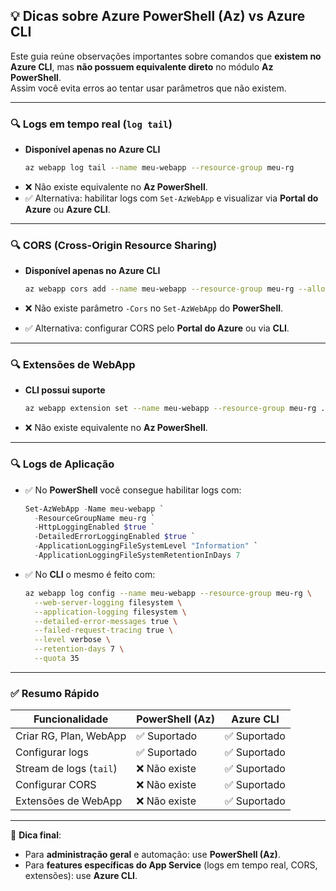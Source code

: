 ## 💡 Dicas sobre Azure PowerShell (Az) vs Azure CLI

Este guia reúne observações importantes sobre comandos que **existem no Azure CLI**, mas **não possuem equivalente direto** no módulo **Az PowerShell**.  
Assim você evita erros ao tentar usar parâmetros que não existem.

---

### 🔍 Logs em tempo real (`log tail`)

- **Disponível apenas no Azure CLI**
  ```bash
  az webapp log tail --name meu-webapp --resource-group meu-rg
  ```

* ❌ Não existe equivalente no **Az PowerShell**.
* ✅ Alternativa: habilitar logs com `Set-AzWebApp` e visualizar via **Portal do Azure** ou **Azure CLI**.

---

### 🔍 CORS (Cross-Origin Resource Sharing)

* **Disponível apenas no Azure CLI**

  ```bash
  az webapp cors add --name meu-webapp --resource-group meu-rg --allowed-origins "http://example.com"
  ```
* ❌ Não existe parâmetro `-Cors` no `Set-AzWebApp` do **PowerShell**.
* ✅ Alternativa: configurar CORS pelo **Portal do Azure** ou via **CLI**.

---

### 🔍 Extensões de WebApp

* **CLI possui suporte**

  ```bash
  az webapp extension set --name meu-webapp --resource-group meu-rg ...
  ```
* ❌ Não existe equivalente no **Az PowerShell**.

---

### 🔍 Logs de Aplicação

* ✅ No **PowerShell** você consegue habilitar logs com:

  ```powershell
  Set-AzWebApp -Name meu-webapp `
    -ResourceGroupName meu-rg `
    -HttpLoggingEnabled $true `
    -DetailedErrorLoggingEnabled $true `
    -ApplicationLoggingFileSystemLevel "Information" `
    -ApplicationLoggingFileSystemRetentionInDays 7
  ```

* ✅ No **CLI** o mesmo é feito com:

  ```bash
  az webapp log config --name meu-webapp --resource-group meu-rg \
    --web-server-logging filesystem \
    --application-logging filesystem \
    --detailed-error-messages true \
    --failed-request-tracing true \
    --level verbose \
    --retention-days 7 \
    --quota 35
  ```

---

### ✅ Resumo Rápido

| Funcionalidade          | PowerShell (Az) | Azure CLI   |
| ----------------------- | --------------- | ----------- |
| Criar RG, Plan, WebApp  | ✅ Suportado     | ✅ Suportado |
| Configurar logs         | ✅ Suportado     | ✅ Suportado |
| Stream de logs (`tail`) | ❌ Não existe    | ✅ Suportado |
| Configurar CORS         | ❌ Não existe    | ✅ Suportado |
| Extensões de WebApp     | ❌ Não existe    | ✅ Suportado |

---

📌 **Dica final**:

* Para **administração geral** e automação: use **PowerShell (Az)**.
* Para **features específicas do App Service** (logs em tempo real, CORS, extensões): use **Azure CLI**.